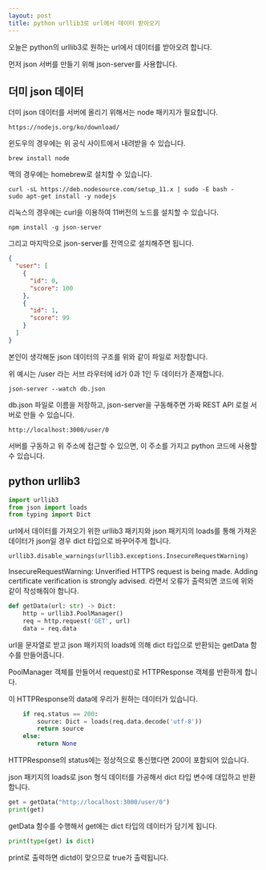 ```yaml
---
layout: post
title: python urllib3로 url에서 데이터 받아오기
---
```


오늘은 python의 urllib3로 원하는 url에서 데이터를 받아오려 합니다.

먼저 json 서버를 만들기 위해 json-server를 사용합니다.

## 더미 json 데이터

더미 json 데이터를 서버에 올리기 위해서는 node 패키지가 필요합니다.

```
https://nodejs.org/ko/download/
```

윈도우의 경우에는 위 공식 사이트에서 내려받을 수 있습니다.

```
brew install node
```

맥의 경우에는 homebrew로 설치할 수 있습니다.

```
curl -sL https://deb.nodesource.com/setup_11.x | sudo -E bash -
sudo apt-get install -y nodejs
```

리눅스의 경우에는 curl을 이용하여 11버전의 노드를 설치할 수 있습니다.

```
npm install -g json-server
```

그리고 마지막으로 json-server를 전역으로 설치해주면 됩니다.

```json
{
  "user": [
    {
      "id": 0,
      "score": 100
    },
    {
      "id": 1,
      "score": 99
    }
  ]
}
```

본인이 생각해둔 json 데이터의 구조를 위와 같이 파일로 저장합니다.

위 예시는 /user 라는 서브 라우터에 id가 0과 1인 두 데이터가 존재합니다.

```
json-server --watch db.json
```

db.json 파일로 이름을 저장하고, json-server을 구동해주면 가짜 REST API 로컬 서버로 만들 수 있습니다.

```
http://localhost:3000/user/0
```

서버를 구동하고 위 주소에 접근할 수 있으면, 이 주소를 가지고 python 코드에 사용할 수 있습니다.

## python urllib3

```python
import urllib3
from json import loads
from typing import Dict
```

url에서 데이터를 가져오기 위한 urllib3 패키지와 json 패키지의 loads를 통해 가져온 데이터가 json일 경우 dict 타입으로 바꾸어주게 합니다.

```python
urllib3.disable_warnings(urllib3.exceptions.InsecureRequestWarning)
```

InsecureRequestWarning: Unverified HTTPS request is being made. Adding certificate verification is strongly advised. 라면서 오류가 출력되면 코드에 위와 같이 작성해줘야 합니다.

```python
def getData(url: str) -> Dict:
    http = urllib3.PoolManager()
    req = http.request('GET', url)
    data = req.data
```

url을 문자열로 받고 json 패키지의 loads에 의해 dict 타입으로 반환되는 getData 함수를 만들어줍니다.

PoolManager 객체를 만들어서 request()로 HTTPResponse 객체를 반환하게 합니다.

이 HTTPResponse의 data에 우리가 원하는 데이터가 있습니다.

```python
    if req.status == 200:
        source: Dict = loads(req.data.decode('utf-8'))
        return source
    else:
        return None
```

HTTPResponse의 status에는 정상적으로 통신했다면 200이 포함되어 있습니다.

json 패키지의 loads로 json 형식 데이터를 가공해서 dict 타입 변수에 대입하고 반환합니다.

```python
get = getData("http://localhost:3000/user/0")
print(get)
```

getData 함수를 수행해서 get에는 dict 타입의 데이터가 담기게 됩니다.

```python
print(type(get) is dict)
```

print로 출력하면 dictd이 맞으므로 true가 출력됩니다.
